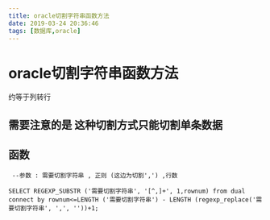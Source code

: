 ```yaml
---
title: oracle切割字符串函数方法
date: 2019-03-24 20:36:46
tags: [数据库,oracle]
---
```


# oracle切割字符串函数方法 

约等于列转行

## 需要注意的是 这种切割方式只能切割单条数据 

## 函数

```
 --参数 : 需要切割字符串 , 正则 (这边为切割',') ,行数

SELECT REGEXP_SUBSTR ('需要切割字符串', '[^,]+', 1,rownum) from dual   
connect by rownum<=LENGTH ('需要切割字符串') - LENGTH (regexp_replace('需要切割字符串', ',', ''))+1;
```

